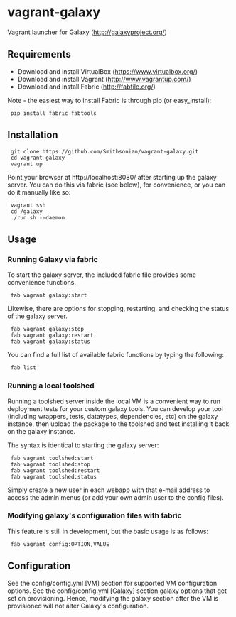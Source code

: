 vagrant-galaxy
==============

Vagrant launcher for Galaxy (http://galaxyproject.org/)

Requirements
------------
* Download and install VirtualBox (https://www.virtualbox.org/)
* Download and install Vagrant (http://www.vagrantup.com/)
* Download and install Fabric (http://fabfile.org/)

Note - the easiest way to install Fabric is through pip (or easy_install):

```
 pip install fabric fabtools
```

Installation
------------
```
 git clone https://github.com/Smithsonian/vagrant-galaxy.git
 cd vagrant-galaxy
 vagrant up
```

Point your browser at http://localhost:8080/ after starting up the galaxy server.  You can do this via fabric (see below), for convenience, or you can do it manually like so:
```
 vagrant ssh
 cd /galaxy
 ./run.sh --daemon
```

Usage
-----

### Running Galaxy via fabric
To start the galaxy server, the included fabric file provides some convenience functions.
```
 fab vagrant galaxy:start
```

Likewise, there are options for stopping, restarting, and checking the status of the galaxy server.
```
 fab vagrant galaxy:stop
 fab vagrant galaxy:restart
 fab vagrant galaxy:status
```

You can find a full list of available fabric functions by typing the following:
```
 fab list
```

### Running a local toolshed
Running a toolshed server inside the local VM is a convenient way to run deployment tests for 
your custom galaxy tools.  You can develop your tool (including wrappers, tests, datatypes, 
dependencies, etc) on the galaxy instance, then upload the package to the toolshed and test 
installing it back on the galaxy instance.

The syntax is identical to starting the galaxy server:
```
 fab vagrant toolshed:start
 fab vagrant toolshed:stop
 fab vagrant toolshed:restart
 fab vagrant toolshed:status
```

Simply create a new user in each webapp with that e-mail address to access the admin menus 
(or add your own admin user to the config files).

### Modifying galaxy's configuration files with fabric
This feature is still in development, but the basic usage is as follows:
```
 fab vagrant config:OPTION,VALUE
```

Configuration
-------------

See the config/config.yml [VM] section for supported VM configuration options.
See the config/config.yml [Galaxy] section galaxy options that get set on provisioning.  Hence, modifying the galaxy section after the VM is provisioned will not alter Galaxy's configuration.


